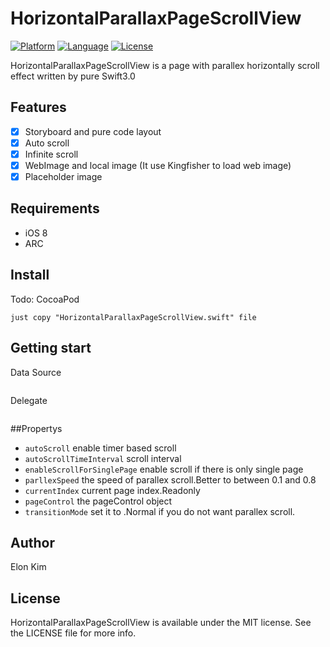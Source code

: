 # HorizontalParallaxPageScrollView

[![Platform](http://img.shields.io/badge/platform-ios-blue.svg?style=flat
)](https://developer.apple.com/iphone/index.action)
 [![Language](http://img.shields.io/badge/language-swift-brightgreen.svg?style=flat
)](https://developer.apple.com/swift)
 [![License](http://img.shields.io/badge/license-MIT-lightgrey.svg?style=flat
)](http://mit-license.org)

HorizontalParallaxPageScrollView is a page with parallex horizontally scroll effect written by pure Swift3.0

## Features

- [x] Storyboard and pure code layout
- [x] Auto scroll
- [x] Infinite scroll
- [x] WebImage and local image (It use Kingfisher to load web image)
- [x] Placeholder image

## Requirements

- iOS 8
- ARC

## Install

Todo: CocoaPod

```
just copy "HorizontalParallaxPageScrollView.swift" file
```

## Getting start

Data Source

```

```

Delegate

```

```

##Propertys

- `autoScroll` enable timer based scroll
- `autoScrollTimeInterval` scroll interval
- `enableScrollForSinglePage`  enable scroll if there is only single page
- `parllexSpeed` the speed of parallex scroll.Better to between 0.1 and 0.8
- `currentIndex` current page index.Readonly
- `pageControl` the pageControl object 
- `transitionMode` set it to .Normal if you do not want parallex scroll.


## Author

Elon Kim

## License

HorizontalParallaxPageScrollView is available under the MIT license. See the LICENSE file for more info.
